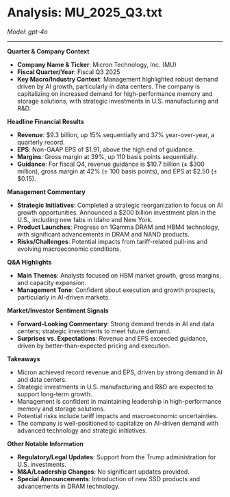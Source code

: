 # Analysis: MU_2025_Q3.txt

*Model: gpt-4o*

---

**Quarter & Company Context**

- **Company Name & Ticker**: Micron Technology, Inc. (MU)
- **Fiscal Quarter/Year**: Fiscal Q3 2025
- **Key Macro/Industry Context**: Management highlighted robust demand driven by AI growth, particularly in data centers. The company is capitalizing on increased demand for high-performance memory and storage solutions, with strategic investments in U.S. manufacturing and R&D.

**Headline Financial Results**

- **Revenue**: $9.3 billion, up 15% sequentially and 37% year-over-year, a quarterly record.
- **EPS**: Non-GAAP EPS of $1.91, above the high end of guidance.
- **Margins**: Gross margin at 39%, up 110 basis points sequentially.
- **Guidance**: For fiscal Q4, revenue guidance is $10.7 billion (± $300 million), gross margin at 42% (± 100 basis points), and EPS at $2.50 (± $0.15).

**Management Commentary**

- **Strategic Initiatives**: Completed a strategic reorganization to focus on AI growth opportunities. Announced a $200 billion investment plan in the U.S., including new fabs in Idaho and New York.
- **Product Launches**: Progress on 1Gamma DRAM and HBM4 technology, with significant advancements in DRAM and NAND products.
- **Risks/Challenges**: Potential impacts from tariff-related pull-ins and evolving macroeconomic conditions.

**Q&A Highlights**

- **Main Themes**: Analysts focused on HBM market growth, gross margins, and capacity expansion.
- **Management Tone**: Confident about execution and growth prospects, particularly in AI-driven markets.

**Market/Investor Sentiment Signals**

- **Forward-Looking Commentary**: Strong demand trends in AI and data centers; strategic investments to meet future demand.
- **Surprises vs. Expectations**: Revenue and EPS exceeded guidance, driven by better-than-expected pricing and execution.

**Takeaways**

- Micron achieved record revenue and EPS, driven by strong demand in AI and data centers.
- Strategic investments in U.S. manufacturing and R&D are expected to support long-term growth.
- Management is confident in maintaining leadership in high-performance memory and storage solutions.
- Potential risks include tariff impacts and macroeconomic uncertainties.
- The company is well-positioned to capitalize on AI-driven demand with advanced technology and strategic initiatives.

**Other Notable Information**

- **Regulatory/Legal Updates**: Support from the Trump administration for U.S. investments.
- **M&A/Leadership Changes**: No significant updates provided.
- **Special Announcements**: Introduction of new SSD products and advancements in DRAM technology.